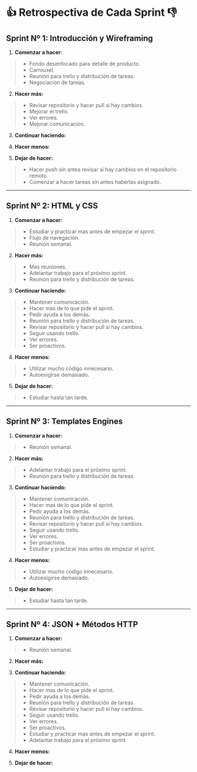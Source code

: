 # :thumbsup: Retrospectiva de Cada Sprint :thumbsdown:
 
## Sprint Nº 1: Introducción y Wireframing
1. __Comenzar a hacer:__
  >* Fondo desenfocado para detalle de producto.
  >* Carrousel.
  >* Reunión para trello y distribución de tareas.
  >* Negociación de tareas.
  
2. __Hacer más:__
  >* Revisar repositorio y hacer pull si hay cambios.
  >* Mejorar el trello.
  >* Ver errores.
  >* Mejorar comunicación.

3. __Continuar haciendo:__

4. __Hacer menos:__

5. __Dejar de hacer:__
  >* Hacer push sin antes revisar si hay cambios en el repositorio remoto.
  >* Comenzar a hacer tareas sin antes haberlas asignado.

-----------------------------------------------------------------------------------------------------------------------------------------------------

## Sprint Nº 2: HTML y CSS
1. __Comenzar a hacer:__
  >* Estudiar y practicar mas antes de empezar el sprint.
  >* Flujo de navegación.
  >* Reunión semanal.
  
2. __Hacer más:__
  >* Mas reuniones.
  >* Adelantar trabajo para el próximo sprint.
  >* Reunión para trello y distribución de tareas.

3. __Continuar haciendo:__
  >* Mantener comunicación.
  >* Hacer mas de lo que pide el sprint.
  >* Pedir ayuda a los demás.
  >* Reunión para trello y distribución de tareas.
  >* Revisar repositorio y hacer pull si hay cambios.
  >* Seguir usando trello.
  >* Ver errores.
  >* Ser proactivos.

4. __Hacer menos:__
  >* Utilizar mucho código innecesario.
  >* Autoexigirse demasiado.

5. __Dejar de hacer:__
  >* Estudiar hasta tan tarde.

-----------------------------------------------------------------------------------------------------------------------------------------------------

## Sprint Nº 3: Templates Engines
1. __Comenzar a hacer:__
  >* Reunión semanal.
  
2. __Hacer más:__
  >* Adelantar trabajo para el próximo sprint.
  >* Reunión para trello y distribución de tareas.

3. __Continuar haciendo:__
  >* Mantener comunicación.
  >* Hacer mas de lo que pide el sprint.
  >* Pedir ayuda a los demás.
  >* Reunión para trello y distribución de tareas.
  >* Revisar repositorio y hacer pull si hay cambios.
  >* Seguir usando trello.
  >* Ver errores.
  >* Ser proactivos.
  >* Estudiar y practicar mas antes de empezar el sprint.

4. __Hacer menos:__
  >* Utilizar mucho código innecesario.
  >* Autoexigirse demasiado.

5. __Dejar de hacer:__
  >* Estudiar hasta tan tarde.

-----------------------------------------------------------------------------------------------------------------------------------------------------

## Sprint Nº 4: JSON + Métodos HTTP
1. __Comenzar a hacer:__
  >* Reunión semanal. 
  
2. __Hacer más:__
  

3. __Continuar haciendo:__
  >* Mantener comunicación.
  >* Hacer mas de lo que pide el sprint.
  >* Pedir ayuda a los demás.
  >* Reunión para trello y distribución de tareas.
  >* Revisar repositorio y hacer pull si hay cambios.
  >* Seguir usando trello.
  >* Ver errores.
  >* Ser proactivos.
  >* Estudiar y practicar mas antes de empezar el sprint.
  >* Adelantar trabajo para el próximo sprint.
  

4. __Hacer menos:__


5. __Dejar de hacer:__

